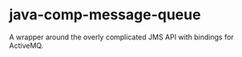 # java-comp-message-queue
A wrapper around the overly complicated JMS API with bindings for ActiveMQ.
